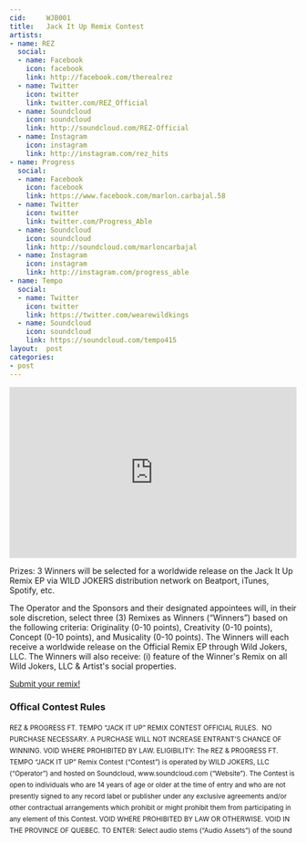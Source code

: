```yaml
---
cid:     WJB001
title:   Jack It Up Remix Contest
artists: 
- name: REZ
  social:
  - name: Facebook
    icon: facebook
    link: http://facebook.com/therealrez
  - name: Twitter
    icon: twitter
    link: twitter.com/REZ_Official
  - name: Soundcloud
    icon: soundcloud
    link: http://soundcloud.com/REZ-Official
  - name: Instagram
    icon: instagram
    link: http://instagram.com/rez_hits
- name: Progress
  social:
  - name: Facebook
    icon: facebook
    link: https://www.facebook.com/marlon.carbajal.58
  - name: Twitter
    icon: twitter
    link: twitter.com/Progress_Able
  - name: Soundcloud
    icon: soundcloud
    link: http://soundcloud.com/marloncarbajal
  - name: Instagram
    icon: instagram
    link: http://instagram.com/progress_able
- name: Tempo
  social:
  - name: Twitter
    icon: twitter
    link: https://twitter.com/wearewildkings
  - name: Soundcloud
    icon: soundcloud
    link: https://soundcloud.com/tempo415
layout:  post
categories:
- post
---
```


<iframe width="100%" height="300" scrolling="no" frameborder="no" src="https://w.soundcloud.com/player/?url=https%3A//api.soundcloud.com/tracks/196351068&amp;auto_play=false&amp;hide_related=false&amp;show_comments=true&amp;show_user=true&amp;show_reposts=false&amp;visual=true"></iframe>

Prizes: 3 Winners will be selected for a worldwide release on the Jack It Up Remix EP via WILD JOKERS distribution network on Beatport, iTunes, Spotify, etc.

The Operator and the Sponsors and their designated appointees will, in their sole discretion, select three (3) Remixes as Winners (“Winners”) based on the following criteria: Originality (0-10 points), Creativity (0-10 points), Concept (0-10 points), and Musicality (0-10 points). The Winners will each receive a worldwide release on the Official Remix EP through Wild Jokers, LLC. The Winners will also receive: (i) feature of the Winner's Remix on all Wild Jokers, LLC & Artist's social properties.

<div class="text-center">
<a href="https://soundcloud.com/groups/rez-progress-ft-tempo-jack-it-up-remix-contest" class="btn btn-primary btn-lg">Submit your remix!</a>
</div>

### Offical Contest Rules

<div style="height: 200px;
line-height: 20px;
margin-top: 10px;
overflow-x: auto;
overflow-y: auto;">
<small>
REZ & PROGRESS FT. TEMPO “JACK IT UP” REMIX CONTEST OFFICIAL RULES.  NO PURCHASE NECESSARY. A PURCHASE WILL NOT INCREASE ENTRANT’S CHANCE OF WINNING. VOID WHERE PROHIBITED BY LAW. ELIGIBILITY: The REZ & PROGRESS FT. TEMPO “JACK IT UP” Remix Contest (“Contest”) is operated by WILD JOKERS, LLC (“Operator”) and hosted on Soundcloud, www.soundcloud.com (“Website”). The Contest is open to individuals who are 14 years of age or older at the time of entry and who are not presently signed to any record label or publisher under any exclusive agreements and/or other contractual arrangements which prohibit or might prohibit them from participating in any element of this Contest. VOID WHERE PROHIBITED BY LAW OR OTHERWISE. VOID IN THE PROVINCE OF QUEBEC. TO ENTER: Select audio stems (“Audio Assets”) of the sound recording “JACK IT UP” (“Recording”) featuring the performance of the recording artist REZ & PROGRESS FT. TEMPO(“Artist”) which are available for Contest entrants (“Entrant”) to download. The Audio Assets can be modified and/or mixed with original audio files the Entrant creates for the purpose of creating new assets (the “Submission Materials”) using any platform the Entrant chooses. All Remixes (as defined below) must have elements of the Audio Assets. Entrants must submit their final and complete Submission Materials of the Recording (“Remix”) by uploading the Remix to https://soundcloud.com/groups/rez-progress-ft-tempo-jack-it-up-remix-contest ("Website") between March 24th, 2015 and April 30th, 2015 (“Contest Period”). The computer of the Operator is the official timekeeping device for this Contest. In order to download the Audio Assets and to upload a Remix, Entrants must join the soundcloud group. Follow the online instructions at ****BLOG POST LINK**** to register. ENTRY REQUIREMENTS. No purchase is necessary to enter the Contest. By entering a Remix in the Contest, Entrants hereby warrant and represent that the Remix conforms to the Contest Submission Requirements set forth herein. Entrants agree and acknowledge that no compensation will be paid to them for any reason whatsoever including, but not limited to, entering this Contest or creating a Remix. All Remixes must be in the following file formats: MP3, WAV; and Submissions must meet the following requirements (“Submission Requirements”), and failure to abide by the Submission Requirements is grounds for disqualification in Operator’s sole discretion: Remixes must not contain material which is (or promoting activities which are) harmful, threatening, abusive, disparaging, harassing, vulgar, obscene, hateful, pornographic, or libelous or which has other inappropriate content, or is otherwise objectionable as determined by Operator in its sole discretion; Remixes shall not defame, misrepresent or contain disparaging remarks about any persons, products or companies; Remixes shall not contain materials which are not created entirely by Entrant or which are owned by others (including music "samples" other than the Audio Assets provided through the Website); Entrants shall not use the Audio Assets in any manner or for any purpose other than for entering the Contest; and Remixes shall not be in violation of any law. BY ENTERING A REMIX, ENTRANTS ACKNOWLEDGE THAT REMIXES MAY BE POSTED BY OPERATOR, IN OPERATOR’S DISCRETION. Operator reserves the right to, and may or may not, monitor/screen Remixes prior to posting them to the Website. Entrants acknowledge that Operator has no obligation to use or post any Remixes. By submitting a Remix, Entrants warrant and represent that: (a) the Remix is Entrant’s original work; (b) the Remix has not been previously published; (c) the Remix has not previously received awards; (d) the Remix does not infringe upon the copyrights, trademarks, rights of privacy, publicity or other intellectual property or other rights of any person or entity; (e) Entrant has obtained permission from any person whose name, voice or performance is used in the Remix; and (f) exploitation, use, display or performance of the Remix via any form of media, will not infringe the rights of any third parties. Entrants shall indemnify and hold harmless, Operator and Contest Parties from any claims contrary to or in violation of these warranties and representations. GRANT OF RIGHTS: By entering this Contest, Entrants assign away and transfer (as set forth below) any and all rights in the Submission Materials, including any and all Submission Materials created by Entrants but not submitted as a Remix, and the Remixes on a worldwide, perpetual, irrevocable and royalty-free basis, for any and all purposes including, but not limited to, display, public performance, posting for streaming and/or download, making of derivative works, reproduction, distribution, and all other means of exploitation of the Remixes. Entrants agree that the Operator, or a designee of Operator, shall, from inception, own all right, title and interest in each Remix (including, but not limited to, the copyrights in the sound recording) in perpetuity, free from any claims by Entrant or any other person and all such works shall be deemed "works made for hire" for the Operator or such designee. In the event that an Entrant’s Remix cannot be deemed a “work made for hire,” the Entrant agrees to assign away and transfer any and all rights in their Remix to the Operator, or a designee of Operator. Entrants shall have no ownership rights or interest whatsoever in the applicable Remix, and shall not commercially use or exploit the Remix in any manner whatsoever. Entrant is permitted to use the Audio Assets solely for the creation of Submission Materials and Remixes and participation in this Contest. Notwithstanding anything to the contrary above, as between Entrant and the Operator, or a designee of Operator, each of the Entrants shall own the rights to the original elements of such Remixes as are created by that Entrant, when such original elements are separated from the Audio Assets and so long as such original elements do not infringe the Contest Parties rights in the Audio Assets. By entering this Contest, each Entrant agrees: (i) that Contest Parties have the right to use the Entrant’s Remixes and Entrant’s name and likeness in any and all media in and in connection with promotion, publicity, marketing and advertising for and by Contest Parties, and in connection with this Contest or other promotions by Contest Parties as Contest Parties see fit without any further notification or compensation to or of the Entrant; (ii) that Contest Parties shall have no obligation (express or implied) to use any Remixes in any manner and Entrants shall not be entitled to any damages or other relief by reason of Contest Parties use or non-use of a Remixes; (iii) to be bound by these Contest Official Rules; (iv) that Entrants may be contacted by Contest Parties regarding this Contest; and (v) to indemnify and hold Contest Parties harmless from any and all claims, demands, causes of action and judgments (including attorney’s fees, court costs and expert’s fees) arising out of or relating to any breach by Entrant of the terms and conditions of these Contest Official Rules, including any representations and warranties made herein. By entering this Contest, each Entrant agrees to sign and deliver to Contest Parties such documents as Contest Parties may reasonably require to effectuate the rights and obligations granted in these Contest Official Rules. SELECTION OF WINNERS: Remixes will be posted on the Website during the Contest Period; thereby allowing Operators, Artists, and Visitors to listen for their favorite Remixes. The Operator and the Sponsors and their designated appointees will, in their sole discretion, select three (3) Remixes as Winners (“Winners”) based on the following criteria: Originality (0-10 points), Creativity (0-10 points), Concept (0-10 points), and Musicality (0-10 points). The Winners will each receive a worldwide release on the Official Remix EP through Wild Jokers, LLC. The Winners will also receive: (i) feature of the Winner's Remix on all Wild Jokers, LLC & Artist's social properties. Approximate combined retail value of all prizes is Fifty United States Dollars ($50.00 USD). The approximate retail value of the prizes represents Sponsor’s good faith determination. That determination is final and binding and cannot be appealed. If the actual value of the prizes turns out to be less than the stated approximate retail value, the difference will not be awarded in cash. The Winners and Popular Vote Winners (hereinafter collectively referred to as the “Winning Entries”) will be selected between April 30, 2015 and May 10, 2015. The Winning Entries will be posted on the Website on or about May 10, 2015. The Winners may be selected from all the Remix entries. Entrants acknowledge that the Contest Parties shall have no obligations, financial or otherwise, to the Winning Entries, except for those explicitly set forth in these Contest Official Rules. Entrants give the Operator the right to transmit the Winning Entries personal identifying information to the Artist or to other Contest Parties for the purposes of facilitating the award of the contest prizes. Other prizes may be determined at the discretion of the Operator and the Sponsors and their designated appointees. Entrants agree that the Operator has the sole right to decide all matters and disputes arising from this Contest and that all decisions of Operator and the Sponsors are final and binding. GENERAL TERMS: Entrants and Winning Entries are solely responsible for the payment of any taxes on any respective prizes. No cash equivalent or substitution of any prize is offered, except at the sole discretion of the Operator. Prizes are non-transferable, and non-refundable. Prior to the posting or other announcement, any potential Winning Entries will be notified by phone and/or e-mail and each Winning Entry will be required to complete, sign and return a Distribution Agreement with Operator. Each Winning Entry will also be required to send a copy of his/her passport, driver’s license, birth certificate or other official legal or government document, as proof of age and residency. In the event that a Winning Entry is a minor (under the age of 18), then the parents or legal guardian of such minor Winning Entry will be required to sign and return the Distribution Agreement as a condition of such minor Winning Entry being declared a Winning Entry. If a Winning Entry cannot be contacted within five (5) calendar days of first notification attempt; or if the prize notification is returned as undeliverable; or if a Winning Entry rejects his/her prize; or, in the event of noncompliance by a Winning Entry with these Contest Official Rules; or if the Distribution Agreement is not properly executed, then that Winning Entry shall be disqualified as a Winner, as applicable, and shall forfeit the applicable prize(s); in addition, an alternate Entrant may be selected as determined by the Operator and the Contest Parties from all remaining eligible Entrants to replace the disqualified Winning Entry. If a prize, or any portion thereof, cannot be awarded for any reason, such prize will be forfeited. By participating in the Contest, Entrants release Operator, Sponsors, Artist and Contest Parties from any and all claims, damages or liabilities arising from or relating to such Entrant’s participation in the Contest, and agree to resolve any dispute individually, without resort to any class action. By accepting a prize in the Contest, the Winners agree that the Operator, the Artist and Contest Parties shall not be liable for any loss or injury resulting from participation in the Contest, acceptance or use of any prize, or any travel related thereto. The Winner and each Winner grants permission to Operator and those acting under its authority to use his/her name, photograph, voice and/or likeness, for advertising and/or publicity purposes, as well as the Submission in any and all media now known or hereinafter invented without territorial or time limitations and without compensation. If for any reason the Contest is not capable of running as planned, including infection by computer virus, bugs, tampering, unauthorized intervention, fraud, technical failures, or any other causes which corrupt or affect the administration, security, fairness, integrity or proper conduct of the Contest, Operator reserves the right, in its sole discretion, to cancel, modify or terminate the Contest. This Contest is governed by the laws of the state of New Jersey, U.S.A. By entering, Entrants consent to the jurisdiction and venue of the federal, state and local courts located in New Jersey, U.S.A. for the resolution of any disputes. Sponsors reserves the right, in their sole discretion, to substitute a comparable prize of like or greater value for any prize, or to pay any Winner or Popular Vote Winner a cash equivalent (the value of which shall be determined by Sponsors in their sole discretion), for any reason. LIMITATIONS OF LIABILITY AND RELEASE: No liability or responsibility is assumed by Operator, Sponsors, Artist or Contest Parties resulting from Entrants’ participation in or attempt to participate in the Contest or downloading any information in connection with participating in the Contest. No responsibility or liability is assumed by the Operator, Sponsors, Artist or Contest Parties for technical problems or technical malfunction which may affect the operation of the Contest, including but not limited to any of the following occurrences: hardware or software errors; faulty computer, telephone, cable, satellite, network, electronic, wireless or Internet connectivity or other online communication problems; errors or limitations of any Internet service providers, servers, hosts or providers; garbled, jumbled or faulty data transmissions; failure of any e-mail transmissions to be sent to or received; lost, late, delayed or intercepted e-mail transmissions; inaccessibility of the Website, in whole or in part for any reason; traffic congestions on the Internet or the Website; unauthorized human or non-human intervention of the operation of the Contest, including without limitation, unauthorized tampering, hacking, theft, virus, bugs, worms; or destruction of any aspect of the Contest, or loss, miscount, misdirection, inaccessibility or unavailability of an account used in connection with the Contest. Operator and Sponsors are not responsible for any typographical errors in the announcement of prizes or these Contest Official Rules, or any inaccurate or incorrect data contained on the Website. Use of the Website is at Entrant’s own risk. Operator and the Contest Parties are not responsible for any personal injury to Entrant or property damage or losses of any kind which may be sustained to Entrant’s or any other person's computer equipment resulting from participation in the Contest, use of the Website or the download of the Audio Assets or any information from the Website. Operator and Sponsors are not responsible for any attempt by an Entrant or other individual to deliberately damage or undermine the legitimate operation of this Contest, including but not limited to any fraudulent claims, which may be a violation of criminal and civil laws. Should such an attempt be made, Operator reserves the right to seek remedies and damages from any such individual, to the fullest extent permitted by law, including criminal prosecution. Operator’s and Sponsors’ failure to enforce any term of these Contest Official Rules shall not constitute a waiver of that provision. Entrants engaging in any of the foregoing activities may be disqualified in Operator’s sole discretion.  WINNERS LIST: For the names of Winning Entries see ****BLOG POST**** after April 30, 2015. OPERATOR: Wild Jokers, LLC, 144 Mountainside Dr., Randolph, NJ 07869
</small>
</div>